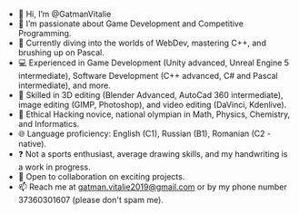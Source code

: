 - 👋 Hi, I’m @GatmanVitalie
- 👀 I’m passionate about Game Development and Competitive Programming.
- 🌱 Currently diving into the worlds of WebDev, mastering C++, and brushing up on Pascal.
- 💻 Experienced in Game Development (Unity advanced, Unreal Engine 5 intermediate), Software Development (C++ advanced, C# and Pascal intermediate), and more.
- 🎨 Skilled in 3D editing (Blender Advanced, AutoCad 360 intermediate), image editing (GIMP, Photoshop), and video editing (DaVinci, Kdenlive).
- 🧠 Ethical Hacking novice, national olympian in Math, Physics, Chemistry, and Informatics.
- 🌐 Language proficiency: English (C1), Russian (B1), Romanian (C2 - native).
- ❓ Not a sports enthusiast, average drawing skills, and my handwriting is a work in progress.
- 🤝 Open to collaboration on exciting projects.
- 📫 Reach me at gatman.vitalie2019@gmail.com or by my phone number 37360301607 (please don't spam me).


<!---
GatmanVitalie/GatmanVitalie is a ✨ special ✨ repository because its `README.md` (this file) appears on your GitHub profile.
You can click the Preview link to take a look at your changes.
--->
